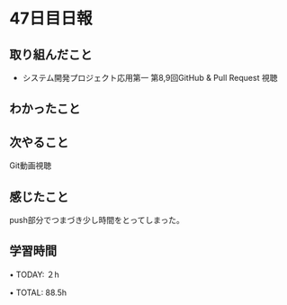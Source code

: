 # 47日目日報

## 取り組んだこと
- システム開発プロジェクト応用第一 第8,9回GitHub & Pull Request 視聴

## わかったこと

## 次やること
Git動画視聴

## 感じたこと
push部分でつまづき少し時間をとってしまった。

## 学習時間
• TODAY: ２h

• TOTAL: 88.5h
